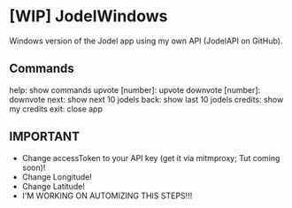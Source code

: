 # [WIP] JodelWindows
Windows version of the Jodel app using my own API (JodelAPI on GitHub).

## Commands
help: show commands
upvote [number]: upvote
downvote [number]: downvote
next: show next 10 jodels
back: show last 10 jodels
credits: show my credits
exit: close app

## IMPORTANT
- Change accessToken to your API key (get it via mitmproxy; Tut coming soon)!
- Change Longitude!
- Change Latitude!
- I'M WORKING ON AUTOMIZING THIS STEPS!!!

